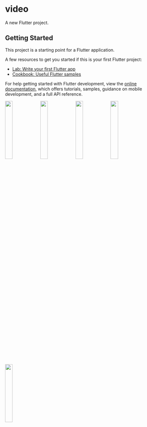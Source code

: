 # video

A new Flutter project.

## Getting Started

This project is a starting point for a Flutter application.

A few resources to get you started if this is your first Flutter project:

- [Lab: Write your first Flutter app](https://docs.flutter.dev/get-started/codelab)
- [Cookbook: Useful Flutter samples](https://docs.flutter.dev/cookbook)

For help getting started with Flutter development, view the
[online documentation](https://docs.flutter.dev/), which offers tutorials,
samples, guidance on mobile development, and a full API reference.
<p>
<img src="https://user-images.githubusercontent.com/119123480/228440782-596969db-9dfd-48a8-ab1f-e9e625222991.png"width=22%,height=35%>
<img src="https://user-images.githubusercontent.com/119123480/228441207-10d94154-6672-4c93-9cf7-f8cfeacd825e.png"width=22%,height=35%>
<img src="https://user-images.githubusercontent.com/119123480/228447289-edc235d3-4cb3-4e55-9a14-6da4d6f8bc10.png"width=22%,height=35%>
<img src="https://user-images.githubusercontent.com/119123480/228447371-28fe5fe4-2541-4d8c-9a23-a04580cef8f6.png"width=22%,height=35%>
<img src="https://user-images.githubusercontent.com/119123480/228450844-c2227f84-d4af-4442-9f0b-3cb1f3f0af97.mp3"width=22%,height=35%>
<p>



